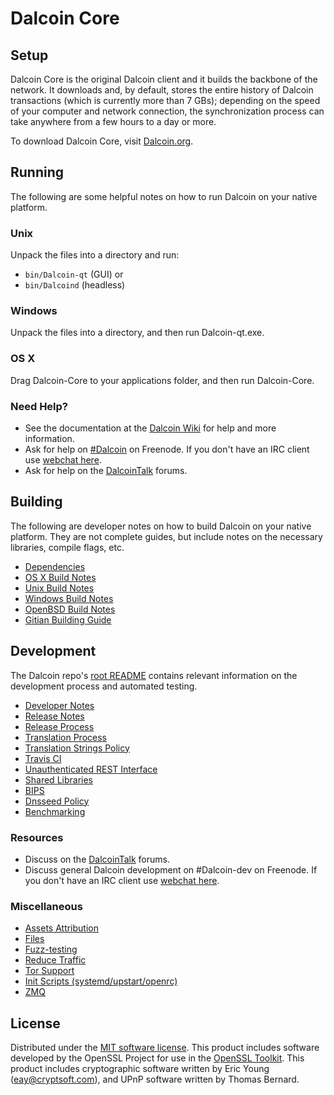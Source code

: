 Dalcoin Core
=============

Setup
---------------------
Dalcoin Core is the original Dalcoin client and it builds the backbone of the network. It downloads and, by default, stores the entire history of Dalcoin transactions (which is currently more than 7 GBs); depending on the speed of your computer and network connection, the synchronization process can take anywhere from a few hours to a day or more.

To download Dalcoin Core, visit [Dalcoin.org](https://Dalcoin.org).

Running
---------------------
The following are some helpful notes on how to run Dalcoin on your native platform.

### Unix

Unpack the files into a directory and run:

- `bin/Dalcoin-qt` (GUI) or
- `bin/Dalcoind` (headless)

### Windows

Unpack the files into a directory, and then run Dalcoin-qt.exe.

### OS X

Drag Dalcoin-Core to your applications folder, and then run Dalcoin-Core.

### Need Help?

* See the documentation at the [Dalcoin Wiki](https://Dalcoin.info/)
for help and more information.
* Ask for help on [#Dalcoin](http://webchat.freenode.net?channels=Dalcoin) on Freenode. If you don't have an IRC client use [webchat here](http://webchat.freenode.net?channels=Dalcoin).
* Ask for help on the [DalcoinTalk](https://Dalcointalk.io/) forums.

Building
---------------------
The following are developer notes on how to build Dalcoin on your native platform. They are not complete guides, but include notes on the necessary libraries, compile flags, etc.

- [Dependencies](dependencies.md)
- [OS X Build Notes](build-osx.md)
- [Unix Build Notes](build-unix.md)
- [Windows Build Notes](build-windows.md)
- [OpenBSD Build Notes](build-openbsd.md)
- [Gitian Building Guide](gitian-building.md)

Development
---------------------
The Dalcoin repo's [root README](/README.md) contains relevant information on the development process and automated testing.

- [Developer Notes](developer-notes.md)
- [Release Notes](release-notes.md)
- [Release Process](release-process.md)
- [Translation Process](translation_process.md)
- [Translation Strings Policy](translation_strings_policy.md)
- [Travis CI](travis-ci.md)
- [Unauthenticated REST Interface](REST-interface.md)
- [Shared Libraries](shared-libraries.md)
- [BIPS](bips.md)
- [Dnsseed Policy](dnsseed-policy.md)
- [Benchmarking](benchmarking.md)

### Resources
* Discuss on the [DalcoinTalk](https://Dalcointalk.io/) forums.
* Discuss general Dalcoin development on #Dalcoin-dev on Freenode. If you don't have an IRC client use [webchat here](http://webchat.freenode.net/?channels=Dalcoin-dev).

### Miscellaneous
- [Assets Attribution](assets-attribution.md)
- [Files](files.md)
- [Fuzz-testing](fuzzing.md)
- [Reduce Traffic](reduce-traffic.md)
- [Tor Support](tor.md)
- [Init Scripts (systemd/upstart/openrc)](init.md)
- [ZMQ](zmq.md)

License
---------------------
Distributed under the [MIT software license](/COPYING).
This product includes software developed by the OpenSSL Project for use in the [OpenSSL Toolkit](https://www.openssl.org/). This product includes
cryptographic software written by Eric Young ([eay@cryptsoft.com](mailto:eay@cryptsoft.com)), and UPnP software written by Thomas Bernard.
